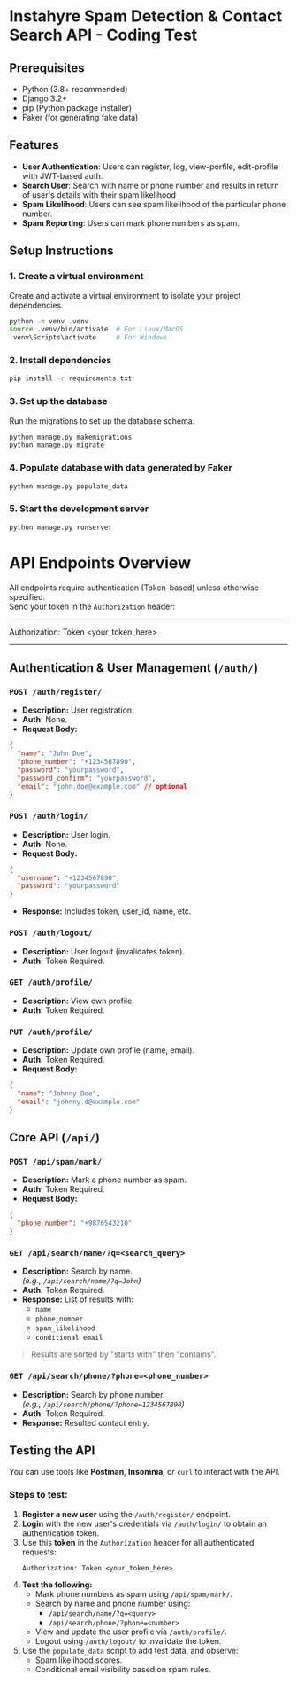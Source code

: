 # Instahyre Spam Detection & Contact Search API - Coding Test

## Prerequisites

*   Python (3.8+ recommended)
*   Django 3.2+
*   pip (Python package installer)
*   Faker (for generating fake data)

## Features
- **User Authentication**: Users can register, log, view-porfile, edit-profile with JWT-based auth.
- **Search User**: Search with name or phone number and results in return of user's details with their spam likelihood
- **Spam Likelihood**: Users can see spam likelihood of the particular phone number.
- **Spam Reporting**: Users can mark phone numbers as spam.

## Setup Instructions

### 1. Create a virtual environment

Create and activate a virtual environment to isolate your project dependencies.

```bash
python -m venv .venv
source .venv/bin/activate  # For Linux/MacOS
.venv\Scripts\activate     # For Windows
```

### 2. Install dependencies

```bash
pip install -r requirements.txt
```

### 3. Set up the database

Run the migrations to set up the database schema.

```bash
python manage.py makemigrations
python manage.py migrate
```

### 4. Populate database with data generated by Faker
```bash
python manage.py populate_data
```

### 5. Start the development server
```bash
python manage.py runserver
```

# API Endpoints Overview

All endpoints require authentication (Token-based) unless otherwise specified.  
Send your token in the `Authorization` header:

---

Authorization: Token <your_token_here>

---

## Authentication & User Management (`/auth/`)

### `POST /auth/register/`
- **Description:** User registration.
- **Auth:** None.
- **Request Body:**
```json
{
  "name": "John Doe",
  "phone_number": "+1234567890",
  "password": "yourpassword",
  "password_confirm": "yourpassword",
  "email": "john.doe@example.com" // optional
}
```

### `POST /auth/login/`
- **Description:** User login.
- **Auth:** None.
- **Request Body:**
```json
{
  "username": "+1234567890",
  "password": "yourpassword"
}
```
- **Response:** Includes token, user_id, name, etc.

### `POST /auth/logout/`
- **Description:** User logout (invalidates token).
- **Auth:** Token Required.

### `GET /auth/profile/`
- **Description:** View own profile.
- **Auth:** Token Required.

### `PUT /auth/profile/`
- **Description:** Update own profile (name, email).
- **Auth:** Token Required.
- **Request Body:** 
```json
{
  "name": "Johnny Doe",
  "email": "johnny.d@example.com"
}
```
## Core API (`/api/`)

### `POST /api/spam/mark/`
- **Description:** Mark a phone number as spam.
- **Auth:** Token Required.
- **Request Body:**
```json
{
  "phone_number": "+9876543210"
}
```

### `GET /api/search/name/?q=<search_query>`
- **Description:** Search by name.  
  *(e.g., `/api/search/name/?q=John`)*
- **Auth:** Token Required.
- **Response:** List of results with:
  - `name`
  - `phone_number`
  - `spam_likelihood`
  - `conditional email`

> Results are sorted by "starts with" then "contains".

### `GET /api/search/phone/?phone=<phone_number>`
- **Description:** Search by phone number.  
  *(e.g., `/api/search/phone/?phone=1234567890`)*
- **Auth:** Token Required.
- **Response:** Resulted contact entry.

## Testing the API

You can use tools like **Postman**, **Insomnia**, or `curl` to interact with the API.

### Steps to test:

1. **Register a new user** using the `/auth/register/` endpoint.
2. **Login** with the new user's credentials via `/auth/login/` to obtain an authentication token.
3. Use this **token** in the `Authorization` header for all authenticated requests:
   ```
   Authorization: Token <your_token_here>
   ```
4. **Test the following:**
   - Mark phone numbers as spam using `/api/spam/mark/`.
   - Search by name and phone number using:
     - `/api/search/name/?q=<query>`
     - `/api/search/phone/?phone=<number>`
   - View and update the user profile via `/auth/profile/`.
   - Logout using `/auth/logout/` to invalidate the token.
5. Use the `populate_data` script to add test data, and observe:
   - Spam likelihood scores.
   - Conditional email visibility based on spam rules.
